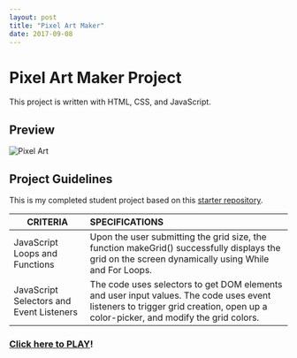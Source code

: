 ```yaml
---
layout: post
title: "Pixel Art Maker"
date: 2017-09-08
---
```


# Pixel Art Maker Project
This project is written with HTML, CSS, and JavaScript.

## Preview
![Pixel Art](https://github.com/susanschen/Pixel-Art-Maker/blob/master/happy.JPG "Pixel Art")

## Project Guidelines
This is my completed student project based on this [starter repository](https://github.com/udacity/project-pixel-art-maker-starter).

| CRITERIA  | SPECIFICATIONS |
|-----------|:---------------------|
|JavaScript Loops and Functions |  Upon the user submitting the grid size, the function makeGrid() successfully displays the grid on the screen dynamically using While and For Loops.|
|JavaScript Selectors and Event Listeners | The code uses selectors to get DOM elements and user input values. The code uses event listeners to trigger grid creation, open up a color-picker, and modify the grid colors. |

### [Click here to PLAY](https://susanschen.github.io/Pixel-Art-Maker/)!
